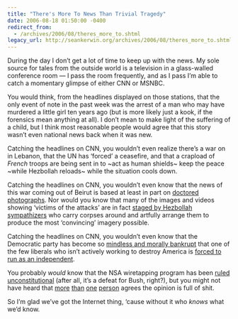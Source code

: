 ```yaml
---
title: "There's More To News Than Trivial Tragedy"
date: 2006-08-18 01:50:00 -0400
redirect_from:
  - /archives/2006/08/theres_more_to.shtml
legacy_url: http://seankerwin.org/archives/2006/08/theres_more_to.shtml
---
```

During the day I don’t get a lot of time to keep up with the news. My sole source for tales from the outside world is a television in a glass-walled conference room — I pass the room frequently, and as I pass I’m able to catch a momentary glimpse of either CNN or MSNBC.

You would think, from the headlines displayed on those stations, that the only event of note in the past week was the arrest of a man who may have murdered a little girl ten years ago (but is more likely just a kook, if the forensics mean anything at all). I don’t mean to make light of the suffering of a child, but I think most reasonable people would agree that this story wasn’t even national news back when it was new.

Catching the headlines on CNN, you wouldn’t even realize there’s a war on in Lebanon, that the UN has ‘forced’ a ceasefire, and that a crapload of _French_ troops are being sent in to ~act as human shields~ keep the peace ~while Hezbollah reloads~ while the situation cools down.

Catching the headlines on CNN, you wouldn’t even know that the news of this war coming out of Beirut is based at least in part on [doctored photographs](http://littlegreenfootballs.com/weblog/?entry=21956_Reuters_Doctoring_Photos_from_Beirut&only). Nor would you know that many of the images and videos showing ‘victims of the attacks’ are in fact [staged by Hezbollah sympathizers](http://littlegreenfootballs.com/weblog/?entry=22123_Green_Helmet_Admits_Staging_Photos&only) who carry corpses around and artfully arrange them to produce the most ‘convincing’ imagery possible.

Catching the headlines on CNN, you wouldn’t even know that the Democratic party has become so [mindless and morally bankrupt](http://www.dailykos.com/) that one of the few liberals who isn’t actively working to destroy America is [forced to run as an independent](http://www.captainsquartersblog.com/mt/archives/007765.php).

You probably _would_ know that the NSA wiretapping program has been [ruled unconstitutional](http://www.sfgate.com/cgi-bin/article.cgi?f=/c/a/2006/08/18/WIRETAP.TMP) (after all, it’s a defeat for Bush, right?), but you might not have heard that [more](http://powerlineblog.com/archives/015041.php) [than](http://volokh.com/archives/archive_2006_08_13-2006_08_19.shtml#1155837741) [one](http://irishspy.typepad.com/public_secrets/2006/08/the_dark_legacy.html) [person](http://jacklewis.net/weblog/archives/2006/08/judge_that_rule.php) agrees the opinion is full of shit.

So I’m glad we’ve got the Internet thing, ‘cause without it who _knows_ what we’d know.
